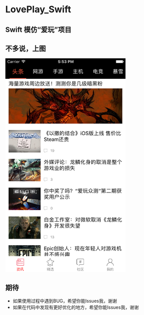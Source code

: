 # LovePlay_Swift

## Swift 模仿“爱玩”项目
## 不多说，上图
 ![image](https://github.com/XVZHIQUAN/LovePlay_Swift/blob/master/Simulator%20Screen%20Shot%202017%E5%B9%B41%E6%9C%8811%E6%97%A5%20%E4%B8%8B%E5%8D%885.53.53.png)


## 期待
* 如果使用过程中遇到BUG，希望你能Issues我，谢谢
* 如果在代码中发现有更好优化的地方，希望你能Issues我，谢谢
